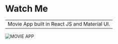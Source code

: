 # Watch Me
<table>
<tr>
<td>
  Movie App built in React JS and Material UI.
</td>
</tr>
</table>


![MOVIE APP](https://user-images.githubusercontent.com/51760520/124705920-1172ac80-df14-11eb-9568-1e91968b1273.png)
